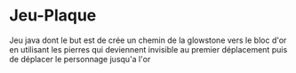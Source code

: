 # Jeu-Plaque
Jeu java dont le but est de crée un chemin de la glowstone vers le bloc d'or en utilisant les pierres qui deviennent invisible au premier déplacement puis de déplacer le personnage jusqu'a l'or

